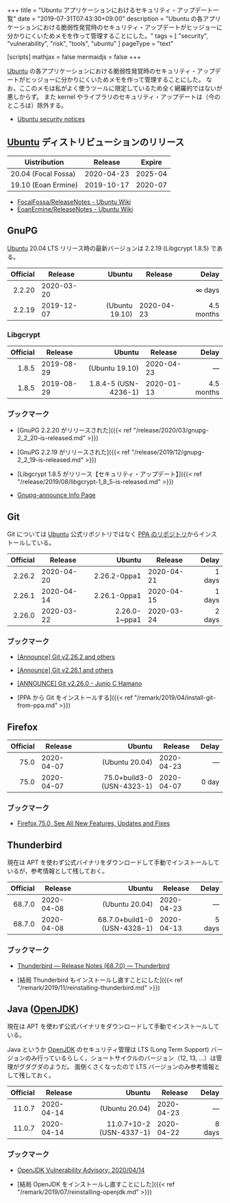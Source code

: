 +++
title = "Ubuntu アプリケーションにおけるセキュリティ・アップデート一覧"
date =  "2019-07-31T07:43:30+09:00"
description = "Ubuntu の各アプリケーションにおける脆弱性発覚時のセキュリティ・アップデートがヒッジョーに分かりにくいためメモを作って管理することにした。"
tags = [ "security", "vulnerability", "risk", "tools", "ubuntu" ]
pageType = "text"

[scripts]
  mathjax = false
  mermaidjs = false
+++

[Ubuntu] の各アプリケーションにおける脆弱性発覚時のセキュリティ・アップデートがヒッジョーに分かりにくいためメモを作って管理することにした。
なお，ここのメモは私がよく使うツールに限定しているため全く網羅的ではないが悪しからず。
また kernel やライブラリのセキュリティ・アップデートは（今のところは）除外する。

- [Ubuntu security notices](https://usn.ubuntu.com/)

[Ubuntu]: https://www.ubuntu.com/ "The leading operating system for PCs, IoT devices, servers and the cloud | Ubuntu"

## [Ubuntu] ディストリビューションのリリース

| Uistribution        | Release    | Expire  |
| ------------------- | ---------- | ------- |
| 20.04 (Focal Fossa) | 2020-04-23 | 2025-04 |
| 19.10 (Eoan Ermine) | 2019-10-17 | 2020-07 |

- [FocalFossa/ReleaseNotes - Ubuntu Wiki](https://wiki.ubuntu.com/FocalFossa/ReleaseNotes)
- [EoanErmine/ReleaseNotes - Ubuntu Wiki](https://wiki.ubuntu.com/EoanErmine/ReleaseNotes)

## GnuPG

[Ubuntu] 20.04 LTS リリース時の最新バージョンは 2.2.19 (Libgcrypt 1.8.5) である。

| Official | Release    |         Ubuntu | Release    |      Delay |
| --------:| ---------- | --------------:| ---------- | ----------:|
|   2.2.20 | 2020-03-20 |                |            |    ∞ days |
|   2.2.19 | 2019-12-07 | (Ubuntu 19.10) | 2020-04-23 | 4.5 months |

### Libgcrypt

| Official | Release    |               Ubuntu | Release    |      Delay |
| --------:| ---------- | --------------------:| ---------- | ----------:|
|    1.8.5 | 2019-08-29 |       (Ubuntu 19.10) | 2020-04-23 |    &mdash; |
|    1.8.5 | 2019-08-29 | 1.8.4-5 (USN-4236-1) | 2020-01-13 | 4.5 months |

### ブックマーク

- [GnuPG 2.2.20 がリリースされた]({{< ref "/release/2020/03/gnupg-2_2_20-is-released.md" >}})
- [GnuPG 2.2.19 がリリースされた]({{< ref "/release/2019/12/gnupg-2_2_19-is-released.md" >}})
- [Libgcrypt 1.8.5 がリリース【セキュリティ・アップデート】]({{< ref "/release/2019/08/libgcrypt-1_8_5-is-released.md" >}})

- [Gnupg-announce Info Page](https://lists.gnupg.org/mailman/listinfo/gnupg-announce)

## Git

Git については [Ubuntu] 公式リポジトリではなく [PPA のリポジトリ](https://launchpad.net/~git-core/+archive/ubuntu/ppa)からインストールしている。

| Official | Release    |        Ubuntu | Release    |  Delay |
| --------:| ---------- | -------------:| ---------- | ------:|
|   2.26.2 | 2020-04-20 |  2.26.2-0ppa1 | 2020-04-21 | 1 days |
|   2.26.1 | 2020-04-14 |  2.26.1-0ppa1 | 2020-04-15 | 1 days |
|   2.26.0 | 2020-03-22 | 2.26.0-1~ppa1 | 2020-03-24 | 2 days |

### ブックマーク

- [[Announce] Git v2.26.2 and others](https://lore.kernel.org/git/xmqq4kterq5s.fsf@gitster.c.googlers.com/T/)
- [[Announce] Git v2.26.1 and others](https://lore.kernel.org/git/xmqqy2qy7xn8.fsf@gitster.c.googlers.com/T/)
- [[ANNOUNCE] Git v2.26.0 - Junio C Hamano](https://lore.kernel.org/git/xmqqa7477u6j.fsf@gitster.c.googlers.com/)

- [PPA から Git をインストールする]({{< ref "/remark/2019/04/install-git-from-ppa.md" >}})

## Firefox

| Official | Release    |                       Ubuntu | Release    |   Delay |
| --------:| ---------- | ----------------------------:| ---------- | -------:|
|     75.0 | 2020-04-07 |               (Ubuntu 20.04) | 2020-04-23 | &mdash; |
|     75.0 | 2020-04-07 |   75.0+build3-0 (USN-4323-1) | 2020-04-07 |   0 day |

### ブックマーク

- [Firefox  75.0, See All New Features, Updates and Fixes](https://www.mozilla.org/en-US/firefox/75.0/releasenotes/)

## Thunderbird

現在は APT を使わず公式バイナリをダウンロードして手動でインストールしているが，参考情報として残しておく。

| Official | Release    |                       Ubuntu | Release    |   Delay |
| --------:| ---------- | ----------------------------:| ---------- | -------:|
|   68.7.0 | 2020-04-08 |               (Ubuntu 20.04) | 2020-04-23 | &mdash; |
|   68.7.0 | 2020-04-08 | 68.7.0+build1-0 (USN-4328-1) | 2020-04-13 |  5 days |

### ブックマーク

- [Thunderbird — Release Notes (68.7.0) — Thunderbird](https://www.thunderbird.net/en-US/thunderbird/68.7.0/releasenotes/)

- [結局 Thunderbird もインストールし直すことにした]({{< ref "/remark/2019/11/reinstalling-thunderbird.md" >}})

## Java ([OpenJDK])

現在は APT を使わず公式バイナリをダウンロードして手動でインストールしている。

Java というか [OpenJDK] のセキュリティ管理は LTS (Long Term Support) バージョンのみ行っているらしく，ショートサイクルのバージョン（12, 13, ...）は管理がグダグダのようだ。
面倒くさくなったので LTS バージョンのみ参考情報として残しておく。

[OpenJDK]: http://openjdk.java.net/

| Official | Release    |                   Ubuntu | Release    |    Delay |
| --------:| ---------- | ------------------------:| ---------- | --------:|
|   11.0.7 | 2020-04-14 |           (Ubuntu 20.04) | 2020-04-23 |  &mdash; |
|   11.0.7 | 2020-04-14 | 11.0.7+10-2 (USN-4337-1) | 2020-04-22 |   8 days |

### ブックマーク

- [OpenJDK Vulnerability Advisory: 2020/04/14](https://openjdk.java.net/groups/vulnerability/advisories/2020-04-14)

- [結局 OpenJDK をインストールし直すことにした]({{< ref "/remark/2019/07/reinstalling-openjdk.md" >}})
